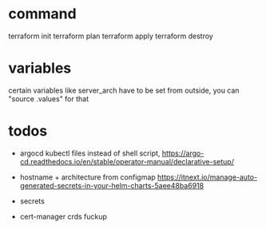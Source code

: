 # command
terraform init
terraform plan
terraform apply
terraform destroy

# variables
certain variables like server_arch have to be set from outside, you can "source .values" for that

# todos
- argocd kubectl files instead of shell script, https://argo-cd.readthedocs.io/en/stable/operator-manual/declarative-setup/
- hostname + architecture from configmap https://itnext.io/manage-auto-generated-secrets-in-your-helm-charts-5aee48ba6918
- secrets

- cert-manager crds fuckup
